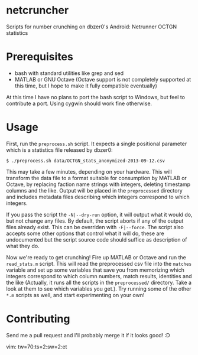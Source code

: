 netcruncher
===========

Scripts for number crunching on dbzer0's Android: Netrunner OCTGN
statistics

Prerequisites
=============

- bash with standard utilities like grep and sed
- MATLAB or GNU Octave (Octave support is not completely supported at
  this time, but I hope to make it fully compatible eventually)

At this time I have no plans to port the bash script to Windows, but
feel to contribute a port. Using cygwin should work fine otherwise.

Usage
=====

First, run the `preprocess.sh` script. It expects a single positional
parameter which is a statistics file released by dbzer0:

    $ ./preprocess.sh data/OCTGN_stats_anonymized-2013-09-12.csv

This may take a few minutes, depending on your hardware. This will
transform the data file to a format suitable for consumption by MATLAB
or Octave, by replacing faction name strings with integers, deleting
timestamp columns and the like. Output will be placed in the
`preprocessed` directory and includes metadata files describing which
integers correspond to which integers.

If you pass the script the `-N|--dry-run` option, it will output what
it would do, but not change any files. By default, the script aborts
if any of the output files already exist. This can be overriden with
`-F|--force`. The script also accepts some other options that control
what it will do, these are undocumented but the script source code
should suffice as description of what they do.


Now we're ready to get crunching! Fire up MATLAB or Octave and run the
`read_stats.m` script. This will read the preprocessed csv file into
the `matches` variable and set up some variables that save you from
memorizing which integers correspond to which column numbers, match
results, identities and the like (Actually, it runs all the scripts in
the `preprocessed/` directory. Take a look at them to see which
variables you get.). Try running some of the other `*.m` scripts as
well, and start experimenting on your own!


Contributing
============

Send me a pull request and I'll probably merge it if it looks good! :D

vim: tw=70:ts=2:sw=2:et
